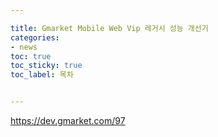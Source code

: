 ```yaml
---

title: Gmarket Mobile Web Vip 레거시 성능 개선기
categories:
- news
toc: true
toc_sticky: true
toc_label: 목차


---
```




https://dev.gmarket.com/97
